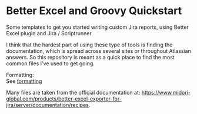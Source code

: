 # Better Excel and Groovy Quickstart
Some templates to get you started writing custom Jira reports, using Better Excel plugin and Jira / Scriptrunner 

I think that the hardest part of using these type of tools is finding the documentation, which is spread across several sites or throughout Atlassian answers.  So this repository is meant as a quick place to find the most common files I've used to get going.

Formatting:  
See [formatting](formatting.MD) 

Many files are taken from the official documentation at: https://www.midori-global.com/products/better-excel-exporter-for-jira/server/documentation/recipes.
